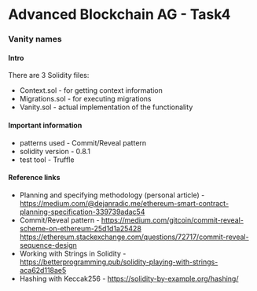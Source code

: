 # Advanced Blockchain AG - Task4
### Vanity names

#### Intro
There are 3 Solidity files:
* Context.sol - for getting context information
* Migrations.sol - for executing migrations
* Vanity.sol - actual implementation of the functionality
  
#### Important information
* patterns used - Commit/Reveal pattern
* solidity version - 0.8.1
* test tool - Truffle

#### Reference links  

* Planning and specifying methodology (personal article) -
https://medium.com/@dejanradic.me/ethereum-smart-contract-planning-specification-339739adac54
* Commit/Reveal pattern -
https://medium.com/gitcoin/commit-reveal-scheme-on-ethereum-25d1d1a25428
https://ethereum.stackexchange.com/questions/72717/commit-reveal-sequence-design
* Working with Strings in Solidity -
https://betterprogramming.pub/solidity-playing-with-strings-aca62d118ae5
* Hashing with Keccak256 -
https://solidity-by-example.org/hashing/